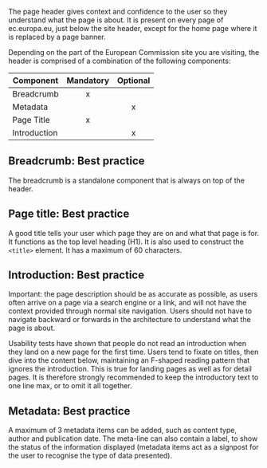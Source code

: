 The page header gives context and confidence to the user so they understand what the page is about. It is present on every page of ec.europa.eu, just below the site header, except for the home page where it is replaced by a page banner.

Depending on the part of the European Commission site you are visiting, the header is comprised of a combination of the following components:

| Component    | Mandatory | Optional |
| ------------ | :-------: | :------: |
| Breadcrumb   |     x     |          |
| Metadata     |           |    x     |
| Page Title   |     x     |          |
| Introduction |           |    x     |

## Breadcrumb: Best practice

The breadcrumb is a standalone component that is always on top of the header.

## Page title: Best practice

A good title tells your user which page they are on and what that page is for. It functions as the top level heading (H1). It is also used to construct the `<title>` element. It has a maximum of 60 characters.

## Introduction: Best practice

Important: the page description should be as accurate as possible, as users often arrive on a page via a search engine or a link, and will not have the context provided through normal site navigation. Users should not have to navigate backward or forwards in the architecture to understand what the page is about.

Usability tests have shown that people do not read an introduction when they land on a new page for the first time. Users tend to fixate on titles, then dive into the content below, maintaining an F-shaped reading pattern that ignores the introduction. This is true for landing pages as well as for detail pages. It is therefore strongly recommended to keep the introductory text to one line max, or to omit it all together.

## Metadata: Best practice

A maximum of 3 metadata items can be added, such as content type, author and publication date. The meta-line can also contain a label, to show the status of the information displayed (metadata items act as a signpost for the user to recognise the type of data presented).
